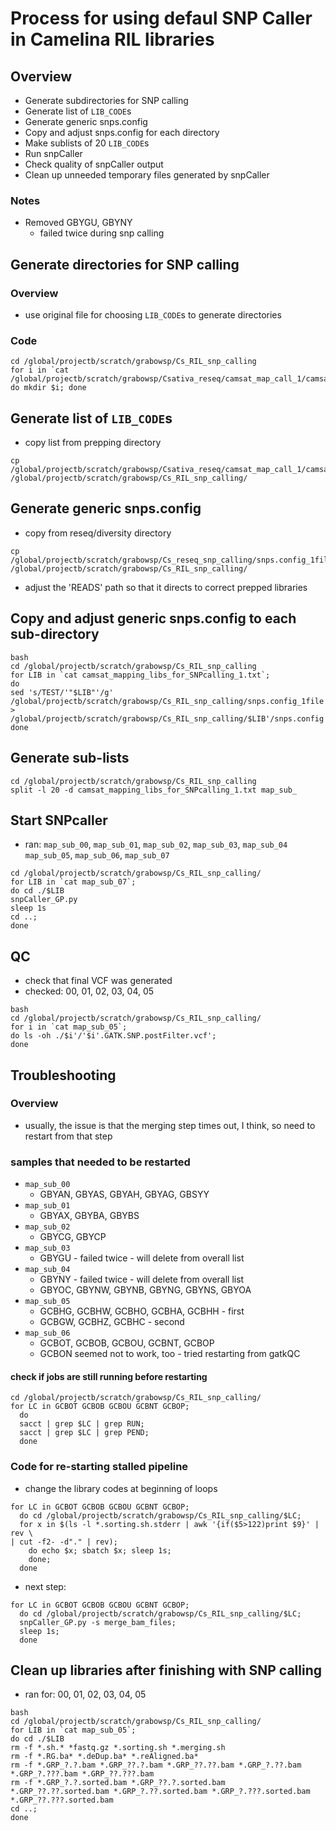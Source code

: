 # Process for using defaul SNP Caller in Camelina RIL libraries

## Overview
* Generate subdirectories for SNP calling
* Generate list of `LIB_CODE`s
* Generate generic snps.config
* Copy and adjust snps.config for each directory
* Make sublists of 20 `LIB_CODE`s
* Run snpCaller
* Check quality of snpCaller output
* Clean up unneeded temporary files generated by snpCaller
### Notes
* Removed GBYGU, GBYNY
  * failed twice during snp calling

## Generate directories for SNP calling
### Overview
* use original file for choosing `LIB_CODE`s to generate directories
### Code
```
cd /global/projectb/scratch/grabowsp/Cs_RIL_snp_calling
for i in `cat /global/projectb/scratch/grabowsp/Csativa_reseq/camsat_map_call_1/camsat_mapping_libs_for_SNPcalling_1.txt`; do mkdir $i; done
```

## Generate list of `LIB_CODE`s
* copy list from prepping directory
```
cp /global/projectb/scratch/grabowsp/Csativa_reseq/camsat_map_call_1/camsat_mapping_libs_for_SNPcalling_1.txt /global/projectb/scratch/grabowsp/Cs_RIL_snp_calling/
```

## Generate generic snps.config
* copy from reseq/diversity directory
```
cp /global/projectb/scratch/grabowsp/Cs_reseq_snp_calling/snps.config_1file /global/projectb/scratch/grabowsp/Cs_RIL_snp_calling/
```
* adjust the 'READS' path so that it directs to correct prepped libraries

## Copy and adjust generic snps.config to each sub-directory
```
bash
cd /global/projectb/scratch/grabowsp/Cs_RIL_snp_calling
for LIB in `cat camsat_mapping_libs_for_SNPcalling_1.txt`;
do
sed 's/TEST/'"$LIB"'/g' /global/projectb/scratch/grabowsp/Cs_RIL_snp_calling/snps.config_1file > /global/projectb/scratch/grabowsp/Cs_RIL_snp_calling/$LIB'/snps.config';
done
```

## Generate sub-lists
```
cd /global/projectb/scratch/grabowsp/Cs_RIL_snp_calling
split -l 20 -d camsat_mapping_libs_for_SNPcalling_1.txt map_sub_
```

## Start SNPcaller
* ran: `map_sub_00`, `map_sub_01`, `map_sub_02`, `map_sub_03`, `map_sub_04` \
`map_sub_05`, `map_sub_06`, `map_sub_07`
```
cd /global/projectb/scratch/grabowsp/Cs_RIL_snp_calling/
for LIB in `cat map_sub_07`;
do cd ./$LIB
snpCaller_GP.py
sleep 1s
cd ..;
done
```

## QC
* check that final VCF was generated
* checked: 00, 01, 02, 03, 04, 05
```
bash
cd /global/projectb/scratch/grabowsp/Cs_RIL_snp_calling/
for i in `cat map_sub_05`;
do ls -oh ./$i'/'$i'.GATK.SNP.postFilter.vcf';
done
```

## Troubleshooting
### Overview
* usually, the issue is that the merging step times out, I think, so need to \
restart from that step
### samples that needed to be restarted
* `map_sub_00`
  * GBYAN, GBYAS, GBYAH, GBYAG, GBSYY
* `map_sub_01`
  * GBYAX, GBYBA, GBYBS
* `map_sub_02`
  * GBYCG, GBYCP
* `map_sub_03`
  * GBYGU - failed twice - will delete from overall list
* `map_sub_04`
  * GBYNY - failed twice - will delete from overall list
  * GBYOC, GBYNW, GBYNB, GBYNG, GBYNS, GBYOA
* `map_sub_05`
  * GCBHG, GCBHW, GCBHO, GCBHA, GCBHH - first
  * GCBGW, GCBHZ, GCBHC - second
* `map_sub_06`
  * GCBOT, GCBOB, GCBOU, GCBNT, GCBOP
  * GCBON seemed not to work, too - tried restarting from gatkQC
#### check if jobs are still running before restarting
```
cd /global/projectb/scratch/grabowsp/Cs_RIL_snp_calling/
for LC in GCBOT GCBOB GCBOU GCBNT GCBOP;
  do
  sacct | grep $LC | grep RUN;
  sacct | grep $LC | grep PEND; 
  done
```
### Code for re-starting stalled pipeline
* change the library codes at beginning of loops
```
for LC in GCBOT GCBOB GCBOU GCBNT GCBOP;
  do cd /global/projectb/scratch/grabowsp/Cs_RIL_snp_calling/$LC;
  for x in $(ls -l *.sorting.sh.stderr | awk '{if($5>122)print $9}' | rev \
| cut -f2- -d"." | rev);
    do echo $x; sbatch $x; sleep 1s;
    done;
  done
```
* next step:
```
for LC in GCBOT GCBOB GCBOU GCBNT GCBOP;
  do cd /global/projectb/scratch/grabowsp/Cs_RIL_snp_calling/$LC;
  snpCaller_GP.py -s merge_bam_files;
  sleep 1s;
  done
```

## Clean up libraries after finishing with SNP calling
* ran for: 00, 01, 02, 03, 04, 05
```
bash
cd /global/projectb/scratch/grabowsp/Cs_RIL_snp_calling/
for LIB in `cat map_sub_05`;
do cd ./$LIB
rm -f *.sh.* *fastq.gz *.sorting.sh *.merging.sh
rm -f *.RG.ba* *.deDup.ba* *.reAligned.ba*
rm -f *.GRP_?.?.bam *.GRP_??.?.bam *.GRP_??.??.bam *.GRP_?.??.bam *.GRP_?.???.bam *.GRP_??.???.bam
rm -f *.GRP_?.?.sorted.bam *.GRP_??.?.sorted.bam *.GRP_??.??.sorted.bam *.GRP_?.??.sorted.bam *.GRP_?.???.sorted.bam *.GRP_??.???.sorted.bam
cd ..;
done
```


